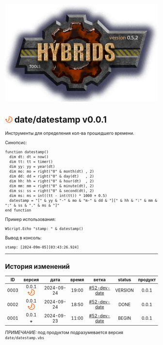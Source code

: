 [![logo](../../logo.png)](../../docs.md "documentation") 

[M]: ../date.md        "родитель"
[P]: ../../icons/progress.png  "в процессе..."
[S]: ../../icons/success.png   "ошибок не обнаружено"
[E]: ../../icons/empty.png     "нет данных"

[![P]][M] date/datestamp v0.0.1
===============================
Инструменты для определения кол-ва прошедшего времени.  

Синопсис:  

```vbs
function datestamp()
  dim dt: dt = now()
  dim tt: tt = timer()
  dim yy: yy = year(dt)
  dim mo: mo = right("0" & month(dt) , 2)
  dim dd: dd = right("0" & day(dt)   , 2) 
  dim hh: hh = right("0" & hour(dt)  , 2)
  dim mm: mm = right("0" & minute(dt), 2) 
  dim ss: ss = right("0" & second(dt), 2) 
  dim ms: ms = int((tt - int(tt)) * 1000 + 0.5)    
  datestamp = "[" & yy & "-" & mo & "m-" & dd & "][" & hh & ":" & mm & ":" & ss & "." & ms & "]"
end function
```

Пример использования:  

```vbs
WScript.Echo "stamp: " & datestamp()
```

Вывод в консоль:  
```
stamp: [2024-09m-05][03:43:26.924]
```

--------------------------------------------------------------------------------

История изменений 
-----------------

| **ID** |      версия     |    дата    | время |     ветка      | status  | продукт |  
|:------:|:---------------:|:----------:|:-----:|:--------------:|:-------:|:-------:|  
|  0003  | 0.0.1 [![P]][M] | 2024-09-24 | 19:00 | [#52-dev-date] | VERSION |  0.0.1  |  
|  0002  | 0.0.1 [![P]][M] | 2024-09-24 | 18:50 | [#52-dev-date] |  DONE   |  0.0.1  |  
|  0001  | 0.0.1 [![E]][M] | 2024-09-23 | 11:00 | [#52-dev-date] |  BEGIN  |  0.0.1  |  

*ПРИМЕЧАНИЕ:* под продуктом подразумевается версия `date/datestamp.vbs`  

[#52-dev-date]:  ../../history.md#-v052-dev
